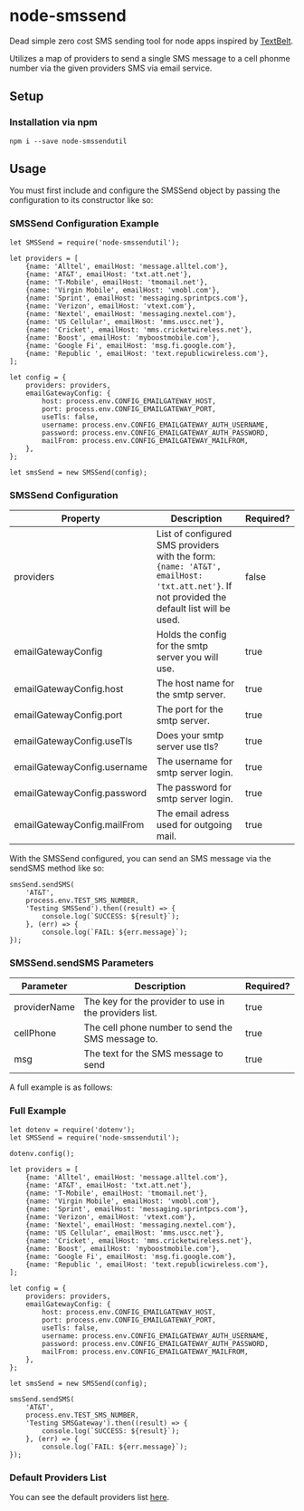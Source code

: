 # node-smssend
Dead simple zero cost SMS sending tool for node apps inspired by [TextBelt](https://github.com/typpo/textbelt).  

Utilizes a map of providers to send a single SMS message to a cell phonme number via the given providers SMS via email service.
## Setup
### Installation via npm
```
npm i --save node-smssendutil
```
## Usage
You must first include and configure the SMSSend object by passing the configuration to its constructor like so:

### SMSSend Configuration Example
```
let SMSSend = require('node-smssendutil');

let providers = [
    {name: 'Alltel', emailHost: 'message.alltel.com'},
    {name: 'AT&T', emailHost: 'txt.att.net'},
    {name: 'T-Mobile', emailHost: 'tmomail.net'},
    {name: 'Virgin Mobile', emailHost: 'vmobl.com'},
    {name: 'Sprint', emailHost: 'messaging.sprintpcs.com'},
    {name: 'Verizon', emailHost: 'vtext.com'},
    {name: 'Nextel', emailHost: 'messaging.nextel.com'},
    {name: 'US Cellular', emailHost: 'mms.uscc.net'},
    {name: 'Cricket', emailHost: 'mms.cricketwireless.net'},
    {name: 'Boost', emailHost: 'myboostmobile.com'},
    {name: 'Google Fi', emailHost: 'msg.fi.google.com'},
    {name: 'Republic ', emailHost: 'text.republicwireless.com'},
];

let config = {
    providers: providers,
    emailGatewayConfig: {
        host: process.env.CONFIG_EMAILGATEWAY_HOST,
        port: process.env.CONFIG_EMAILGATEWAY_PORT,
        useTls: false,
        username: process.env.CONFIG_EMAILGATEWAY_AUTH_USERNAME,
        password: process.env.CONFIG_EMAILGATEWAY_AUTH_PASSWORD,
        mailFrom: process.env.CONFIG_EMAILGATEWAY_MAILFROM,
    },
};

let smsSend = new SMSSend(config);
```

### SMSSend Configuration
| Property | Description | Required? |
| ---------|-------------|-----------|
| providers | List of configured SMS providers with the form: ``` {name: 'AT&T', emailHost: 'txt.att.net'} ```.  If not provided the default list will be used. |  false |
| emailGatewayConfig | Holds the config for the smtp server you will use. | true |
| emailGatewayConfig.host | The host name for the smtp server. | true |
| emailGatewayConfig.port | The port for the smtp server. | true |
| emailGatewayConfig.useTls | Does your smtp server use tls? | true |
| emailGatewayConfig.username | The username for smtp server login. | true |
| emailGatewayConfig.password | The password for smtp server login. | true |
| emailGatewayConfig.mailFrom | The email adress used for outgoing mail. | true |

With the SMSSend configured, you can send an SMS message via the sendSMS method like so:
```
smsSend.sendSMS(
    'AT&T',
    process.env.TEST_SMS_NUMBER,
    'Testing SMSSend').then((result) => {
        console.log(`SUCCESS: ${result}`);
    }, (err) => {
        console.log(`FAIL: ${err.message}`);
});
```

### SMSSend.sendSMS Parameters
| Parameter | Description | Required? |
| ----------|-------------|-----------|
| providerName | The key for the provider to use in the providers list. | true |
| cellPhone | The cell phone number to send the SMS message to. | true |
| msg | The text for the SMS message to send | true |

A full example is as follows:

### Full Example
```
let dotenv = require('dotenv');
let SMSSend = require('node-smssendutil');

dotenv.config();

let providers = [
    {name: 'Alltel', emailHost: 'message.alltel.com'},
    {name: 'AT&T', emailHost: 'txt.att.net'},
    {name: 'T-Mobile', emailHost: 'tmomail.net'},
    {name: 'Virgin Mobile', emailHost: 'vmobl.com'},
    {name: 'Sprint', emailHost: 'messaging.sprintpcs.com'},
    {name: 'Verizon', emailHost: 'vtext.com'},
    {name: 'Nextel', emailHost: 'messaging.nextel.com'},
    {name: 'US Cellular', emailHost: 'mms.uscc.net'},
    {name: 'Cricket', emailHost: 'mms.cricketwireless.net'},
    {name: 'Boost', emailHost: 'myboostmobile.com'},
    {name: 'Google Fi', emailHost: 'msg.fi.google.com'},
    {name: 'Republic ', emailHost: 'text.republicwireless.com'},
];

let config = {
    providers: providers,
    emailGatewayConfig: {
        host: process.env.CONFIG_EMAILGATEWAY_HOST,
        port: process.env.CONFIG_EMAILGATEWAY_PORT,
        useTls: false,
        username: process.env.CONFIG_EMAILGATEWAY_AUTH_USERNAME,
        password: process.env.CONFIG_EMAILGATEWAY_AUTH_PASSWORD,
        mailFrom: process.env.CONFIG_EMAILGATEWAY_MAILFROM,
    },
};

let smsSend = new SMSSend(config);

smsSend.sendSMS(
    'AT&T',
    process.env.TEST_SMS_NUMBER,
    'Testing SMSGateway').then((result) => {
        console.log(`SUCCESS: ${result}`);
    }, (err) => {
        console.log(`FAIL: ${err.message}`);
});
```

### Default Providers List
You can see the default providers list [here](https://github.com/ianisms/node-smssend/blob/master/defaultProviders.js).
